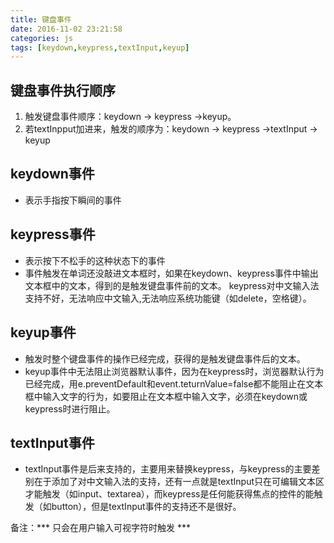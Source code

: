 ```yaml
---
title: 键盘事件
date: 2016-11-02 23:21:58
categories: js
tags: [keydown,keypress,textInput,keyup]
---
```

## 键盘事件执行顺序

 1. 触发键盘事件顺序：keydown -> keypress ->keyup。
 2. 若textInpput加进来，触发的顺序为：keydown -> keypress ->textInput -> keyup

## keydown事件
* 表示手指按下瞬间的事件

## keypress事件
* 表示按下不松手的这种状态下的事件
* 事件触发在单词还没敲进文本框时，如果在keydown、keypress事件中输出文本框中的文本，得到的是触发键盘事件前的文本。
keypress对中文输入法支持不好，无法响应中文输入,无法响应系统功能键（如delete，空格键）。

## keyup事件
* 触发时整个键盘事件的操作已经完成，获得的是触发键盘事件后的文本。
* keyup事件中无法阻止浏览器默认事件，因为在keypress时，浏览器默认行为已经完成，用e.preventDefault和event.teturnValue=false都不能阻止在文本框中输入文字的行为，如要阻止在文本框中输入文字，必须在keydown或keypress时进行阻止。

## textInput事件
* textInput事件是后来支持的，主要用来替换keypress，与keypress的主要差别在于添加了对中文输入法的支持，还有一点就是textInput只在可编辑文本区才能触发（如input、textarea），而keypress是任何能获得焦点的控件的能触发（如button），但是textInput事件的支持还不是很好。

备注：*** 只会在用户输入可视字符时触发 ***
